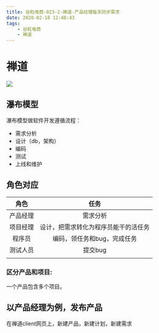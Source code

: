 ```yaml
---
title: 谷粒电商-023-2-禅道-产品经理每天同步需求
date: 2020-02-18 12:48:43
tags: 
    - 谷粒电商
    - 禅道
---
```


# 禅道

![](/images/谷粒电商/禅道流程图角色.png)

## 瀑布模型
瀑布模型做软件开发遵循流程：
- 需求分析
- 设计（db，架构）
- 编码
- 测试
- 上线和维护
  
## 角色对应
|角色|任务|
|:-:|:-:|
|产品经理|需求分析|
|项目经理|设计，把需求转化为程序员能干的活任务|
|程序员|编码，领任务和bug，完成任务|
|测试人员|提交bug|
|||

### 区分产品和项目:
一个产品包含多个项目。

## 以产品经理为例，发布产品

在禅道client网页上，新建产品，新建计划，新建需求

